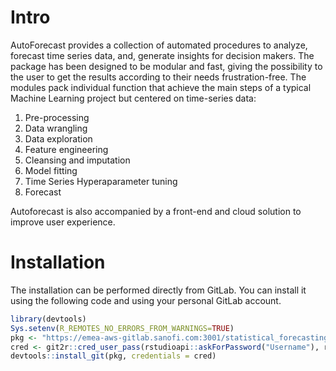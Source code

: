 # Intro

AutoForecast provides a collection of automated procedures to analyze, forecast time series data, and, generate insights for decision makers. The package has been designed to be modular and fast, giving the possibility to the user to get the results according to their needs frustration-free. The modules pack individual function that achieve the main steps of a typical Machine Learning project but centered on time-series data:

1. Pre-processing
2. Data wrangling
3. Data exploration
4. Feature engineering
5. Cleansing and imputation
6. Model fitting
7. Time Series Hyperaparameter tuning
8. Forecast

Autoforecast is also accompanied by a front-end and cloud solution to improve user experience.


# Installation

The installation can be performed directly from GitLab. 
You can install it using the following code and using your personal GitLab account. 

```r
library(devtools)
Sys.setenv(R_REMOTES_NO_ERRORS_FROM_WARNINGS=TRUE)
pkg <- "https://emea-aws-gitlab.sanofi.com:3001/statistical_forecasting/packages/autoforecast.git"
cred <- git2r::cred_user_pass(rstudioapi::askForPassword("Username"), rstudioapi::askForPassword("Password"))
devtools::install_git(pkg, credentials = cred)
```
